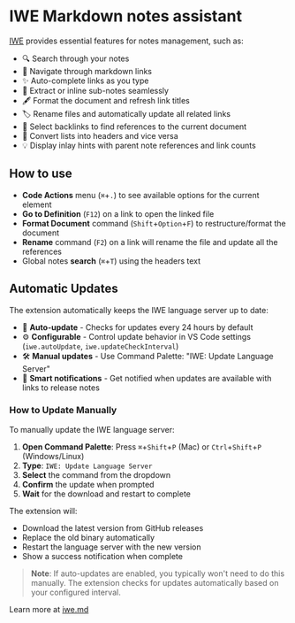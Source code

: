 # IWE Markdown notes assistant

[IWE](https://iwe.md) provides essential features for notes management, such as:

- 🔍 Search through your notes
- 🧭 Navigate through markdown links
- ✨ Auto-complete links as you type
- 🧩 Extract or inline sub-notes seamlessly
- 🖋️ Format the document and refresh link titles
- 🏷️ Rename files and automatically update all related links
- 🔗 Select backlinks to find references to the current document
- 🔄 Convert lists into headers and vice versa
- 💡 Display inlay hints with parent note references and link counts

## How to use

- **Code Actions** menu (`⌘`+`.`) to see available options for the current element
- **Go to Definition** (`F12`) on a link to open the linked file
- **Format Document** command (`Shift`+`Option`+`F`) to restructure/format the document
- **Rename** command (`F2`) on a link will rename the file and update all the references
- Global notes **search** (`⌘`+`T`) using the headers text

## Automatic Updates

The extension automatically keeps the IWE language server up to date:

- 🔄 **Auto-update** - Checks for updates every 24 hours by default
- ⚙️ **Configurable** - Control update behavior in VS Code settings (`iwe.autoUpdate`, `iwe.updateCheckInterval`)
- 🛠️ **Manual updates** - Use Command Palette: "IWE: Update Language Server"
- 📢 **Smart notifications** - Get notified when updates are available with links to release notes

### How to Update Manually

To manually update the IWE language server:

1. **Open Command Palette**: Press `⌘`+`Shift`+`P` (Mac) or `Ctrl`+`Shift`+`P` (Windows/Linux)
2. **Type**: `IWE: Update Language Server`
3. **Select** the command from the dropdown
4. **Confirm** the update when prompted
5. **Wait** for the download and restart to complete

The extension will:
- Download the latest version from GitHub releases
- Replace the old binary automatically  
- Restart the language server with the new version
- Show a success notification when complete

> **Note**: If auto-updates are enabled, you typically won't need to do this manually. The extension checks for updates automatically based on your configured interval.

Learn more at [iwe.md](https://iwe.md)
